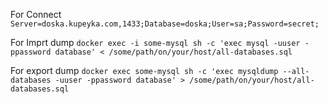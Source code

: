For Connect
```Server=doska.kupeyka.com,1433;Database=doska;User=sa;Password=secret;```

For Imprt dump
`docker exec -i some-mysql sh -c 'exec mysql -uuser -ppassword database' < /some/path/on/your/host/all-databases.sql`

For export dump
`docker exec some-mysql sh -c 'exec mysqldump --all-databases -uuser -ppassword database' > /some/path/on/your/host/all-databases.sql`
